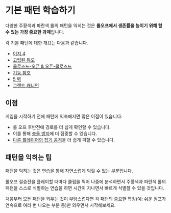 # 기본 패턴 학습하기

다양한 주황색과 파란색 롤의 패턴을 익히는 것은 **롤오프에서 생존률을 높이기 위해 할 수 있는 가장 중요한 과제**입니다.

각 기본 패턴에 대한 개요는 다음과 같습니다.

* [이지 4](../rolls/easy-4.md)
* [고립된 듀오](../rolls/isolated-duo.md)
* [클로즈드-오픈 & 오픈-클로즈드](../rolls/closed-open-open-closed.md)
* [기둥 참호](../rolls/pillar-trench.md)
* [5 벽](../rolls/5-waller.md)
* [그랜드 캐니언](../rolls/grand-canyon.md)

## 이점

게임을 시작하기 전에 패턴에 익숙해지면 많은 이점이 있습니다.

* 롤 오프 후반전에 경로를 더 쉽게 확인할 수 있습니다.
* 이를 통해 [충돌 방지](./reducing-desync.md)에 더 집중할 수 있습니다.
* [다른 플레이어의 잡기 공격](./avoiding-griefers.md)을 더 쉽게 피할 수 있습니다.

## 패턴을 익히는 팁

패턴을 익히는 것은 연습을 통해 자연스럽게 익힐 수 있는 부분입니다.

롤오프 결승전을 플레이할 때마다 클립을 찍어 나중에 분석하면서 주황색과 파란색 롤의 패턴을 스스로 식별하는 연습을 하면 시간이 지나면서 빠르게 식별할 수 있을 것입니다.

처음부터 모든 패턴을 외우는 것이 부담스럽다면 각 패턴의 중요한 특징(예: 쉬운 점프가 연속으로 여러 번 나오는 부분 등)만 외우면서 시작해보세요.

